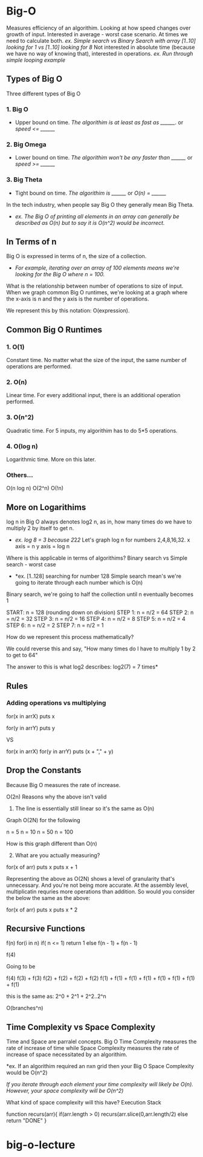Big-O
=====

Measures efficiency of an algorithim.
Looking at how speed changes over growth of input.
Interested in average - worst case scenario. At times we need to calculate both.
  *ex. Simple search vs Binary Search with array [1..10] looking for 1 vs [1..10] looking for 8*
Not interested in absolute time (because we have no way of knowing that), interested in operations.
  *ex. Run through simple looping example*


## Types of Big O

Three different types of Big O

### 1. Big O
  * Upper bound on time. *The algorithim is at least as fast as ______*. or *speed <= ______*
### 2. Big Omega
  * Lower bound on time. *The algorithim won't be any faster than ______* or *speed >= ______*
### 3. Big Theta
  * Tight bound on time. *The algorithim is ______* or *O(n) = ______*

In the tech industry, when people say Big O they generally mean Big Theta.
  * *ex. The Big O of printing all elements in an array can generally be described as O(n) but to say it is O(n^2) would be incorrect.*

## In Terms of n

Big O is expressed in terms of n, the size of a collection.
  * *For example, iterating over an array of 100 elements means we're looking for the Big O where n = 100.*

What is the relationship between number of operations to size of input. When we graph common Big O runtimes, we're looking at a graph where the x-axis is n and the y axis is the number of operations.

We represent this by this notation: O(expression).

## Common Big O Runtimes

### 1. O(1)
  Constant time. No matter what the size of the input, the same number of operations are performed.

### 2. O(n)
  Linear time. For every additional input, there is an additional operation performed.

### 3. O(n^2)
  Quadratic time. For 5 inputs, my algorithim has to do 5*5 operations.

### 4. O(log n)
  Logarithmic time. More on this later.

### Others...
  O(n log n)
  O(2^n)
  O(!n)

## More on Logarithims

log n in Big O always denotes log2 n, as in, how many times do we have to multiply 2 by itself to get n.
  * *ex. log 8 = 3 because 2*2*2*
  Let's graph log n for numbers 2,4,8,16,32.
  x axis = n
  y axis = log n

Where is this applicable in terms of algorithims?
  Binary search vs Simple search - worst case
  * *ex. [1..128] searching for number 128
  Simple search mean's we're going to iterate through each number which is O(n)

  Binary search, we're going to half the collection until n eventually becomes 1

  START: n = 128
  (rounding down on division)
  STEP 1: n = n/2 = 64
  STEP 2: n = n/2 = 32
  STEP 3: n = n/2 = 16
  STEP 4: n = n/2 = 8
  STEP 5: n = n/2 = 4
  STEP 6: n = n/2 = 2
  STEP 7: n = n/2 = 1

  How do we represent this process mathematically?

  We could reverse this and say, "How many times do I have to multiply 1 by 2 to get to 64"

  The answer to this is what log2 describes: log2(7) = 7 times*


## Rules

### Adding operations vs multiplying

for(x in arrX)
  puts x

for(y in arrY)
  puts y

  VS

for(x in arrX)
  for(y in arrY)
    puts (x + "," + y)


## Drop the Constants

Because Big O measures the rate of increase.

O(2n)
Reasons why the above isn't valid
1) The line is essentially still linear so it's the same as O(n)

Graph O(2N) for the following

n = 5
n = 10
n = 50
n = 100

How is this graph different than O(n)

2) What are you actually measuring?

for(x of arr)
  puts x
  puts x + 1

Representing the above as O(2N) shows a level of granularity that's unnecessary. And you're not being more accurate. At the assembly level, multiplicatin requries more operations than addition. So would you consider the below the same as the above:

for(x of arr)
  puts x
  puts x * 2


## Recursive Functions

f(n)
  for(i in n)
    if( n <= 1)
      return 1
    else
      f(n - 1) + f(n - 1)

f(4)

Going to be

f(4)
f(3) + f(3)
f(2) + f(2) + f(2) + f(2)
f(1) + f(1) + f(1) + f(1) + f(1) + f(1) + f(1) + f(1)

this is the same as:
2^0 + 2^1 + 2^2..2^n

O(branches^n)




## Time Complexity vs Space Complexity

Time and Space are parralel concepts. Big O Time Complexity measures the rate of increase of time while Space Complexity measures the rate of increase of space necessitated by an algorithim.

  *ex. If an algorithim required an nxn grid then your Big O Space Complexity would be O(n^2)

  *If you iterate through each element your time complexity will likely be O(n). However, your space complexity will be O(n^2)*

  What kind of space complexity will this have? Execution Stack

  function recurs(arr){
    if(arr.length > 0)
      recurs(arr.slice(0,arr.length/2)
    else
      return "DONE"
  }
# big-o-lecture
